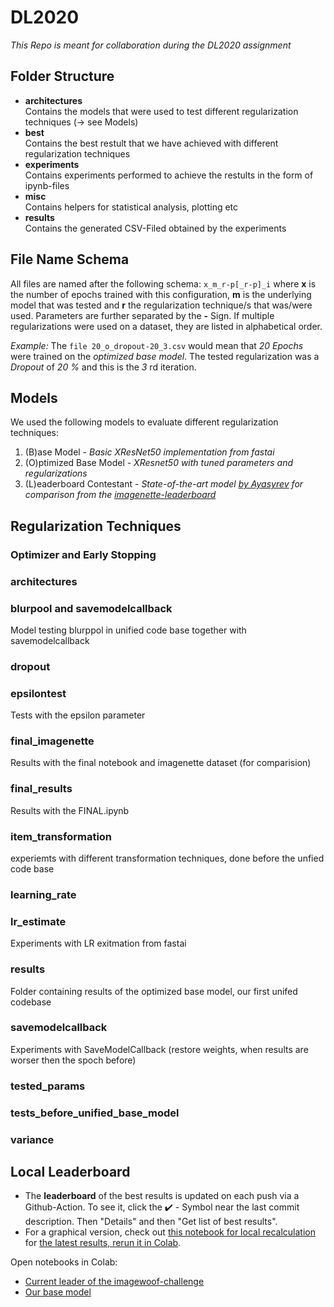 # DL2020
_This Repo is meant for collaboration during the DL2020 assignment_

## Folder Structure
- __architectures__ \
    Contains the models that were used to test different regularization techniques (-> see Models)
- __best__ \
    Contains the best restult that we have achieved with different regularization techniques
- __experiments__ \
    Contains experiments performed to achieve the restults in the form of ipynb-files
- __misc__ \
    Contains helpers for statistical analysis, plotting etc
- __results__ \
    Contains the generated CSV-Filed obtained by the experiments

## File Name Schema
All files are named after the following schema: `x_m_r-p[_r-p]_i` where __x__ is the number of epochs trained with this configuration, __m__ is the underlying model that was tested and __r__ the regularization technique/s that was/were used. Parameters are further separated by the __-__ Sign. If multiple regularizations were used on a dataset, they are listed in alphabetical order.

_Example:_ The `file 20_o_dropout-20_3.csv` would mean that _20 Epochs_ were trained on the _optimized base model_. The tested regularization was a _Dropout_ of _20 %_ and this is the _3_ rd iteration.

## Models
We used the following models to evaluate different regularization techniques:
1. (B)ase Model - _Basic XResNet50 implementation from fastai_
2. (O)ptimized Base Model - _XResnet50 with tuned parameters and regularizations_
4. (L)eaderboard Contestant - _State-of-the-art model [by Ayasyrev](https://github.com/ayasyrev/imagenette_experiments/blob/master/) for comparison from the [imagenette-leaderboard](https://github.com/fastai/imagenette)_

## Regularization Techniques

### Optimizer and Early Stopping

### architectures

### blurpool and savemodelcallback
Model testing blurppol in unified code base together with savemodelcallback
### dropout

### epsilontest
Tests with the epsilon parameter
### final_imagenette
Results with the final notebook and imagenette dataset (for comparision)
### final_results
Results with the FINAL.ipynb
### item_transformation
experiemts with different transformation techniques, done before the unfied code base
### learning_rate

### lr_estimate
Experiments with LR exitmation from fastai
### results
Folder containing results of the optimized base model, our first unifed codebase
### savemodelcallback
Experiments with SaveModelCallback (restore weights, when results are worser then the spoch before)
### tested_params

### tests_before_unified_base_model

### variance 

## Local Leaderboard
- The __leaderboard__ of the best results is updated on each push via a Github-Action. To see it, click the  :heavy_check_mark: - Symbol near the last commit description. Then "Details" and then "Get list of best results".
- For a graphical version, check out [this notebook for local recalculation](https://github.com/constantin-huetterer/DL2020/blob/main/misc/accuracy_check.ipynb) for [the latest results, rerun it in Colab](https://colab.research.google.com/github/constantin-huetterer/DL2020/blob/main/misc/accuracy_check.ipynb).

Open notebooks in Colab:
- [Current leader of the imagewoof-challenge](https://colab.research.google.com/github/constantin-huetterer/DL2020/blob/main/architectures/leader_Woof_128_twist.ipynb)
- [Our base model](https://colab.research.google.com/github/constantin-huetterer/DL2020/blob/main/optimized_base_model.ipynb)
